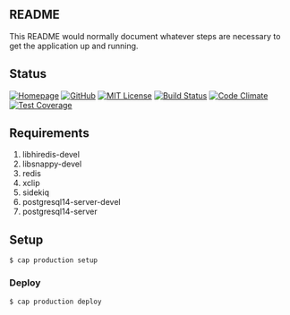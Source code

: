 ## README

This README would normally document whatever steps are necessary to get the
application up and running.

## Status

[![Homepage](http://img.shields.io/badge/home-allslavic.org-blue.svg)](http://allslavic.org)
[![GitHub](http://img.shields.io/badge/github-znamenica/allslavic-blue.svg)](http://github.com/znamenica/allslavic)
[![MIT License](http://b.repl.ca/v1/License-MIT-blue.png)](LICENSE)
[![Build Status](https://circleci.com/gh/znamenica/allslavic/tree/master.svg?style=svg)](https://circleci.com/gh/znamenica/allslavic/tree/master)
[![Code Climate](https://codeclimate.com/github/znamenica/allslavic/badges/gpa.svg)](https://codeclimate.com/github/znamenica/allslavic)
[![Test Coverage](https://codeclimate.com/github/znamenica/allslavic/badges/coverage.svg)](https://codeclimate.com/github/znamenica/allslavic)

## Requirements

1. libhiredis-devel
2. libsnappy-devel
3. redis
4. xclip
5. sidekiq
6. postgresql14-server-devel
7. postgresql14-server

## Setup

    $ cap production setup

### Deploy

    $ cap production deploy
